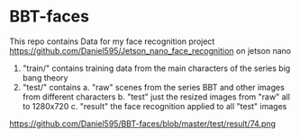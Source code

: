 # BBT-faces
This repo contains Data for my face recognition project https://github.com/Daniel595/Jetson_nano_face_recognition on jetson nano
1. "train/" contains training data from the main characters of the series big bang theory
2. "test/" contains 
  a. "raw" scenes from the series BBT and other images from different characters
  b. "test" just the resized images from "raw" all to 1280x720 
  c. "result" the face recognition applied to all "test" images

https://github.com/Daniel595/BBT-faces/blob/master/test/result/74.png
